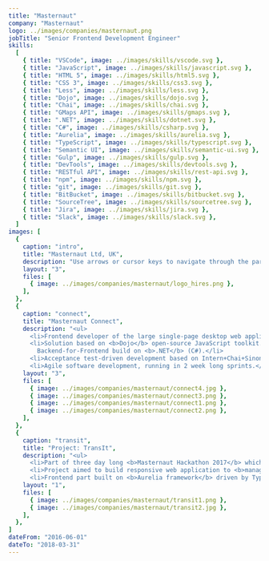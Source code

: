 ```yaml
---
title: "Masternaut"
company: "Masternaut"
logo: ../images/companies/masternaut.png
jobTitle: "Senior Frontend Development Engineer"
skills:
  [
    { title: "VSCode", image: ../images/skills/vscode.svg },
    { title: "JavaScript", image: ../images/skills/javascript.svg },
    { title: "HTML 5", image: ../images/skills/html5.svg },
    { title: "CSS 3", image: ../images/skills/css3.svg },
    { title: "Less", image: ../images/skills/less.svg },
    { title: "Dojo", image: ../images/skills/dojo.svg },
    { title: "Chai", image: ../images/skills/chai.svg },
    { title: "GMaps API", image: ../images/skills/gmaps.svg },
    { title: ".NET", image: ../images/skills/dotnet.svg },
    { title: "C#", image: ../images/skills/csharp.svg },
    { title: "Aurelia", image: ../images/skills/aurelia.svg },
    { title: "TypeScript", image: ../images/skills/typescript.svg },
    { title: "Semantic UI", image: ../images/skills/semantic-ui.svg },
    { title: "Gulp", image: ../images/skills/gulp.svg },
    { title: "DevTools", image: ../images/skills/devtools.svg },
    { title: "RESTful API", image: ../images/skills/rest-api.svg },
    { title: "npm", image: ../images/skills/npm.svg },
    { title: "git", image: ../images/skills/git.svg },
    { title: "BitBucket", image: ../images/skills/bitbucket.svg },
    { title: "SourceTree", image: ../images/skills/sourcetree.svg },
    { title: "Jira", image: ../images/skills/jira.svg },
    { title: "Slack", image: ../images/skills/slack.svg },
  ]
images: [
  {
    caption: "intro",
    title: "Masternaut Ltd, UK",
    description: "Use arrows or cursor keys to navigate through the participated projects...",
    layout: "3",
    files: [
      { image: ../images/companies/masternaut/logo_hires.png },
    ],
  },
  {
    caption: "connect",
    title: "Masternaut Connect",
    description: "<ul>
      <li>Frontend developer of the large single-page desktop web application for vehicle tracking, fleet & asset management and driver performance analysis.</li>
      <li>Solution based on <b>Dojo</b> open-source JavaScript toolkit.<br>
        Backend-for-Frontend build on <b>.NET</b> (C#).</li>
      <li>Acceptance test-driven development based on Intern+Chai+Sinon.</li>
      <li>Agile software development, running in 2 week long sprints.</li></ul>",
    layout: "3",
    files: [
      { image: ../images/companies/masternaut/connect4.jpg },
      { image: ../images/companies/masternaut/connect3.png },
      { image: ../images/companies/masternaut/connect1.png },
      { image: ../images/companies/masternaut/connect2.png },
    ],
  },
  {
    caption: "transit",
    title: "Project: TransIt",
    description: "<ul>
      <li>Part of three day long <b>Masternaut Hackathon 2017</b> which took place in May 2017.</li>
      <li>Project aimed to build responsive web application to <b>manage translation resources</b> of customer's projects and components, where I've acted as frontend architect and developer.</li>
      <li>Frontend part built on <b>Aurelia framework</b> driven by TypeScript transpiler and <b>Semantic UI</b> framework driven by LESS transpiler.</li></ul>",
    layout: "1",
    files: [
      { image: ../images/companies/masternaut/transit1.png },
      { image: ../images/companies/masternaut/transit2.jpg },
    ],
  },
]
dateFrom: "2016-06-01"
dateTo: "2018-03-31"
---
```

